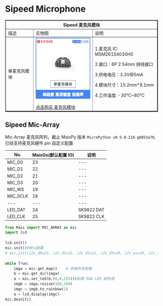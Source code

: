 # Sipeed Microphone

<table border="2">
    <tr>
        <th colspan=3>Sipeed 麦克风模块</th>
    </tr>
    <tr>
        <td>描述</td>
        <td>实物图</td>
        <td>说明</td>
    </tr>
        <td>
            单麦克风模块
        </td>
        <td>
            <img src="../../assets/hardware/module/microphone_taobao_400x400.jpg" height="200">
            </p>
            <a href="https://sipeed.taobao.com/">点击购买 麦克风模块</a>
        </td>
        <td>
        1.麦克风 IC: MSM261S4030H0</p>
        2.接口：6P 2.54mm 排线接口</p>
        3.供电电压：3.3V@5mA</p>
        4.模块尺寸：15.2mm*9.1mm</p>
        4.工作温度: -30℃~80℃</p>
    <tr>
</table>


## Sipeed Mic-Array

Mic-Array 麦克风阵列，截止 MaixPy 版本 `MicroPython v0.5.0-218-g8053a70`, 已经支持麦克风硬件 pin 自定义配置


| No. | MaixGo(默认配置 IO) | 说明 |
| --- | --- | --- |
| MIC_D0 | 23 | --- |
| MIC_D1 | 22 | --- |
| MIC_D2 | 21 | --- |
| MIC_D3 | 20 | --- |
| MIC_WS | 19 | --- |
| MIC_SCLK | 18 | --- |
| --- | --- | --- |
| LED_DAT | 24 | SK9822 DAT |
| LED_CLK | 25 | SK9822 CLK |


```python
from Maix import MIC_ARRAY as mic
import lcd

lcd.init()
mic.init()#默认配置
# mic.init(i2s_d0=23, i2s_d1=22, i2s_d2=21, i2s_d3=20, i2s_ws=19, i2s_sclk=18, sk9822_dat=24, sk9822_clk=25)#可自定义配置 IO

while True:
    imga = mic.get_map()    # 获取声音图像
    b = mic.get_dir(imga)
    a = mic.set_led(b,(0,0,255))#配置 RGB LED 颜色值
    imgb = imga.resize(160,160)
    imgc = imgb.to_rainbow(1)
    a = lcd.display(imgc)
mic.deinit()


```
